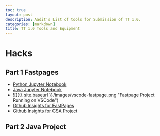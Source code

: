 ```yaml
---
toc: true
layout: post
description: Aadit's List of tools for Submission of TT 1.0.
categories: [markdown]
title: TT 1.0 Tools and Equipment
---
```


# Hacks

## Part 1 Fastpages

- [Python Jupyter Notebook](https://aaditgupta21.github.io/fastpages-CSA/unit-work/2022/08/17/python.html)
- [Java Jupyter Notebook](https://aaditgupta21.github.io/fastpages-CSA/unit-work/2022/08/17/java.html)
- ![]({{ site.baseurl }}/images/vscode-fastpage.png "Fastpage Project Running on VSCode")
- [Github Insights for FastPages](https://github.com/aaditgupta21/fastpages-CSA/pulse)
- [Github Insights for CSA Project](https://github.com/aaditgupta21/CSA-Spring/pulse)

## Part 2 Java Project
